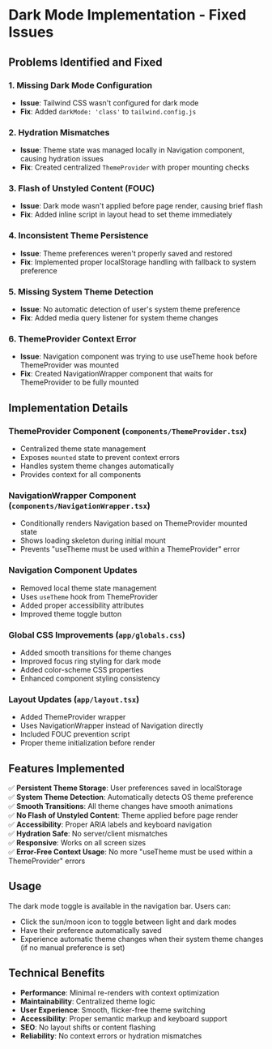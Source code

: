 # Dark Mode Implementation - Fixed Issues

## Problems Identified and Fixed

### 1. **Missing Dark Mode Configuration**
- **Issue**: Tailwind CSS wasn't configured for dark mode
- **Fix**: Added `darkMode: 'class'` to `tailwind.config.js`

### 2. **Hydration Mismatches**
- **Issue**: Theme state was managed locally in Navigation component, causing hydration issues
- **Fix**: Created centralized `ThemeProvider` with proper mounting checks

### 3. **Flash of Unstyled Content (FOUC)**
- **Issue**: Dark mode wasn't applied before page render, causing brief flash
- **Fix**: Added inline script in layout head to set theme immediately

### 4. **Inconsistent Theme Persistence**
- **Issue**: Theme preferences weren't properly saved and restored
- **Fix**: Implemented proper localStorage handling with fallback to system preference

### 5. **Missing System Theme Detection**
- **Issue**: No automatic detection of user's system theme preference
- **Fix**: Added media query listener for system theme changes

### 6. **ThemeProvider Context Error**
- **Issue**: Navigation component was trying to use useTheme hook before ThemeProvider was mounted
- **Fix**: Created NavigationWrapper component that waits for ThemeProvider to be fully mounted

## Implementation Details

### ThemeProvider Component (`components/ThemeProvider.tsx`)
- Centralized theme state management
- Exposes `mounted` state to prevent context errors
- Handles system theme changes automatically
- Provides context for all components

### NavigationWrapper Component (`components/NavigationWrapper.tsx`)
- Conditionally renders Navigation based on ThemeProvider mounted state
- Shows loading skeleton during initial mount
- Prevents "useTheme must be used within a ThemeProvider" error

### Navigation Component Updates
- Removed local theme state management
- Uses `useTheme` hook from ThemeProvider
- Added proper accessibility attributes
- Improved theme toggle button

### Global CSS Improvements (`app/globals.css`)
- Added smooth transitions for theme changes
- Improved focus ring styling for dark mode
- Added color-scheme CSS properties
- Enhanced component styling consistency

### Layout Updates (`app/layout.tsx`)
- Added ThemeProvider wrapper
- Uses NavigationWrapper instead of Navigation directly
- Included FOUC prevention script
- Proper theme initialization before render

## Features Implemented

✅ **Persistent Theme Storage**: User preferences saved in localStorage  
✅ **System Theme Detection**: Automatically detects OS theme preference  
✅ **Smooth Transitions**: All theme changes have smooth animations  
✅ **No Flash of Unstyled Content**: Theme applied before page render  
✅ **Accessibility**: Proper ARIA labels and keyboard navigation  
✅ **Hydration Safe**: No server/client mismatches  
✅ **Responsive**: Works on all screen sizes  
✅ **Error-Free Context Usage**: No more "useTheme must be used within a ThemeProvider" errors  

## Usage

The dark mode toggle is available in the navigation bar. Users can:
- Click the sun/moon icon to toggle between light and dark modes
- Have their preference automatically saved
- Experience automatic theme changes when their system theme changes (if no manual preference is set)

## Technical Benefits

- **Performance**: Minimal re-renders with context optimization
- **Maintainability**: Centralized theme logic
- **User Experience**: Smooth, flicker-free theme switching
- **Accessibility**: Proper semantic markup and keyboard support
- **SEO**: No layout shifts or content flashing
- **Reliability**: No context errors or hydration mismatches
